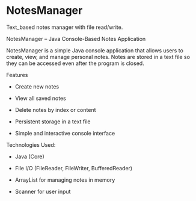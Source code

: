 # NotesManager
Text_based notes manager with file read/write.

NotesManager – Java Console-Based Notes Application

NotesManager is a simple Java console application that allows users to create, view, and manage personal notes. Notes are stored in a text file so they can be accessed even after the program is closed.

Features
* Create new notes

* View all saved notes

* Delete notes by index or content

* Persistent storage in a text file

* Simple and interactive console interface

Technologies Used:
* Java (Core)

* File I/O (FileReader, FileWriter, BufferedReader)

 * ArrayList for managing notes in memory

* Scanner for user input
